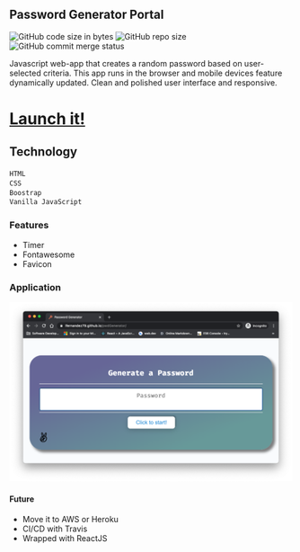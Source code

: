 ## Password Generator Portal

![GitHub code size in bytes](https://img.shields.io/github/languages/code-size/lfernandez79/pwdGenerator)
![GitHub repo size](https://img.shields.io/github/repo-size/lfernandez79/pwdGenerator?color=orange&logo=javascript)
![GitHub commit merge status](https://img.shields.io/github/commit-status/lfernandez79/pwdGenerator/master/d65997ca00043d42e1fb834c57fa22cde8b9e339)

Javascript web-app that creates a random password based on user-selected criteria. This app runs in the browser and mobile devices feature dynamically updated. Clean and polished user interface and responsive.

# [Launch it!](https://lfernandez79.github.io/pwdGenerator/)

## Technology

```sh
HTML
CSS
Boostrap 
Vanilla JavaScript
```
### Features 
* Timer
* Fontawesome
* Favicon

### Application

![password generator](./Assets/PG.png)

#### Future
* Move it to AWS or Heroku
* CI/CD with Travis
* Wrapped with ReactJS